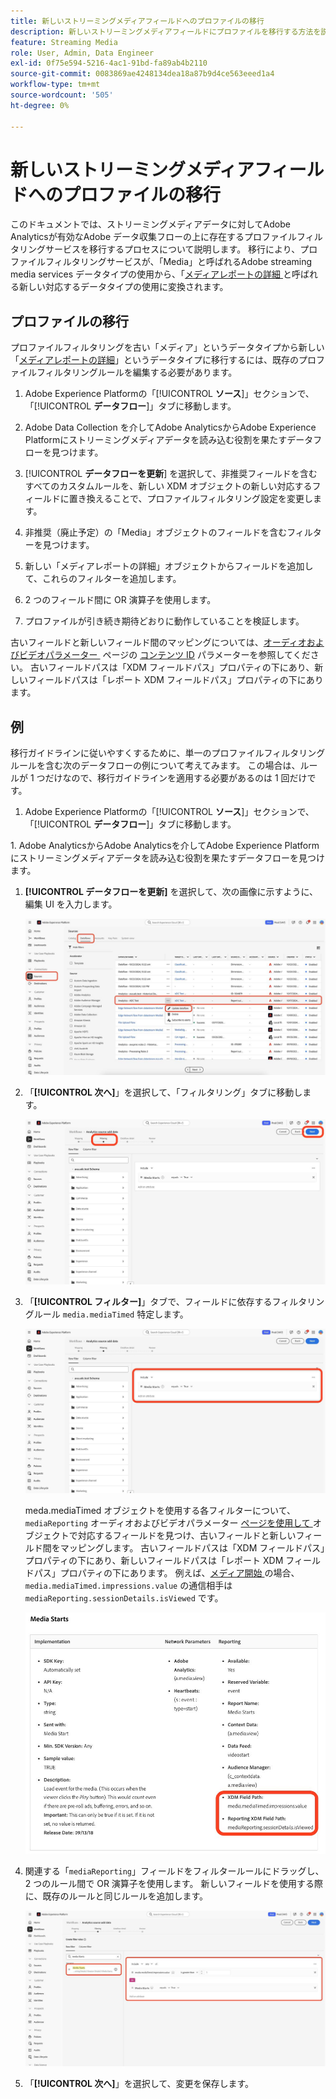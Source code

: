 ```yaml
---
title: 新しいストリーミングメディアフィールドへのプロファイルの移行
description: 新しいストリーミングメディアフィールドにプロファイルを移行する方法を説明します
feature: Streaming Media
role: User, Admin, Data Engineer
exl-id: 0f75e594-5216-4ac1-91bd-fa89ab4b2110
source-git-commit: 0083869ae4248134dea18a87b9d4ce563eeed1a4
workflow-type: tm+mt
source-wordcount: '505'
ht-degree: 0%

---
```


# 新しいストリーミングメディアフィールドへのプロファイルの移行

このドキュメントでは、ストリーミングメディアデータに対してAdobe Analyticsが有効なAdobe データ収集フローの上に存在するプロファイルフィルタリングサービスを移行するプロセスについて説明します。 移行により、プロファイルフィルタリングサービスが、「Media」と呼ばれるAdobe streaming media services データタイプの使用から、「[&#x200B; メディアレポートの詳細 &#x200B;](https://experienceleague.adobe.com/en/docs/experience-platform/xdm/data-types/media-reporting-details) と呼ばれる新しい対応するデータタイプの使用に変換されます。

## プロファイルの移行

プロファイルフィルタリングを古い「メディア」というデータタイプから新しい「[&#x200B; メディアレポートの詳細 &#x200B;](https://experienceleague.adobe.com/en/docs/experience-platform/xdm/data-types/media-reporting-details)」というデータタイプに移行するには、既存のプロファイルフィルタリングルールを編集する必要があります。

1. Adobe Experience Platformの「[!UICONTROL **ソース**]」セクションで、「[!UICONTROL **データフロー**]」タブに移動します。

1. Adobe Data Collection を介してAdobe AnalyticsからAdobe Experience Platformにストリーミングメディアデータを読み込む役割を果たすデータフローを見つけます。

1. [!UICONTROL **データフローを更新**] を選択して、非推奨フィールドを含むすべてのカスタムルールを、新しい XDM オブジェクトの新しい対応するフィールドに置き換えることで、プロファイルフィルタリング設定を変更します。

1. 非推奨（廃止予定）の「Media」オブジェクトのフィールドを含むフィルターを見つけます。

1. 新しい「メディアレポートの詳細」オブジェクトからフィールドを追加して、これらのフィルターを追加します。

1. 2 つのフィールド間に OR 演算子を使用します。

1. プロファイルが引き続き期待どおりに動作していることを検証します。

古いフィールドと新しいフィールド間のマッピングについては、[&#x200B; オーディオおよびビデオパラメーター &#x200B;](https://experienceleague.adobe.com/en/docs/media-analytics/using/implementation/variables/audio-video-parameters#content-id) ページの [&#x200B; コンテンツ ID](https://experienceleague.adobe.com/ja/docs/media-analytics/using/implementation/variables/audio-video-parameters) パラメーターを参照してください。 古いフィールドパスは「XDM フィールドパス」プロパティの下にあり、新しいフィールドパスは「レポート XDM フィールドパス」プロパティの下にあります。

## 例

移行ガイドラインに従いやすくするために、単一のプロファイルフィルタリングルールを含む次のデータフローの例について考えてみます。 この場合は、ルールが 1 つだけなので、移行ガイドラインを適用する必要があるのは 1 回だけです。

1. Adobe Experience Platformの「[!UICONTROL **ソース**]」セクションで、「[!UICONTROL **データフロー**]」タブに移動します。

&#x200B;1. Adobe AnalyticsからAdobe Analyticsを介してAdobe Experience Platformにストリーミングメディアデータを読み込む役割を果たすデータフローを見つけます。

1. **[!UICONTROL データフローを更新]** を選択して、次の画像に示すように、編集 UI を入力します。

   ![AEP データフロープロファイル &#x200B;](assets/aep-dataflow-profile.jpeg)

1. 「**[!UICONTROL 次へ]**」を選択して、「フィルタリング」タブに移動します。

   ![AEP データフローフィルタータブ &#x200B;](assets/aep-dataflow-filtering-profile.jpeg)

1. 「**[!UICONTROL フィルター]**」タブで、フィールドに依存するフィルタリングルール `media.mediaTimed` 特定します。

   ![AEP データフローフィルタールール &#x200B;](assets/dataflow-filtering-rules-profile.jpeg)


   meda.mediaTimed オブジェクトを使用する各フィルターについて、`mediaReporting` オーディオおよびビデオパラメーター [&#x200B; ページを使用して &#x200B;](https://experienceleague.adobe.com/ja/docs/media-analytics/using/implementation/variables/audio-video-parameters) オブジェクトで対応するフィールドを見つけ、古いフィールドと新しいフィールド間をマッピングします。 古いフィールドパスは「XDM フィールドパス」プロパティの下にあり、新しいフィールドパスは「レポート XDM フィールドパス」プロパティの下にあります。 例えば、[&#x200B; メディア開始 &#x200B;](https://experienceleague.adobe.com/en/docs/media-analytics/using/implementation/variables/audio-video-parameters#media-starts) の場合、`media.mediaTimed.impressions.value` の通信相手は `mediaReporting.sessionDetails.isViewed` です。

   ![&#x200B; 新しい XDM フィールドと古い XDM フィールド &#x200B;](assets/xdm-fields-new-and-old.jpeg)

1. 関連する「`mediaReporting`」フィールドをフィルタールールにドラッグし、2 つのルール間で OR 演算子を使用します。 新しいフィールドを使用する際に、既存のルールと同じルールを追加します。

   ![&#x200B; フィルタールールの追加 &#x200B;](assets/add-filter-rules.jpeg)

1. 「**[!UICONTROL 次へ]**」を選択して、変更を保存します。
